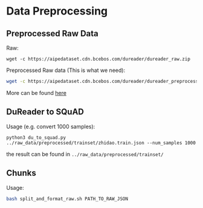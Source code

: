 # Data Preprocessing



## Preprocessed Raw Data

Raw:

```shell
wget -c https://aipedataset.cdn.bcebos.com/dureader/dureader_raw.zip
```



Preprocessed Raw data (This is what we need):

```bash
wget -c https://aipedataset.cdn.bcebos.com/dureader/dureader_preprocessed.zip
```

More can be found [here](https://github.com/baidu/DuReader/blob/master/data/download.sh)



## DuReader to SQuAD

Usage (e.g. convert 1000 samples):

```
python3 du_to_squad.py ../raw_data/preprocessed/trainset/zhidao.train.json --num_samples 1000
```

the result can be found in `../raw_data/preprocessed/trainset/`



## Chunks

Usage:

```bash
bash split_and_format_raw.sh PATH_TO_RAW_JSON
```

